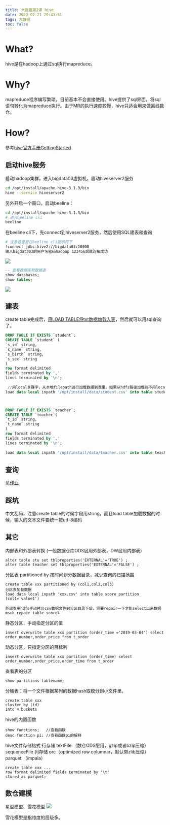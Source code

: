 ```yaml
---
title: 大数据第2课 hive
date: 2023-02-21 20:43:51
tags: 大数据
toc: false
---
```


# What?
hive是在hadoop上通过sql执行mapreduce。

# Why?
mapreduce程序编写繁琐，目前基本不会直接使用。hive提供了sql界面，将sql语句转化为mapreduce执行。由于MR的执行速度较慢，hive只适合用来做离线数仓。

# How?
参考[hive官方手册GettingStarted](https://www.docs4dev.com/docs/zh/apache-hive/3.1.1/reference/GettingStarted.html)

## 启动hive服务
启动hadoop集群，进入bigdata03虚拟机，启动hiveserver2服务
```bash
cd /opt/install/apache-hive-3.1.3/bin
hive --service hiveserver2
```
另外开启一个窗口，启动beeline：
```bash
cd /opt/install/apache-hive-3.1.3/bin
# 进入beeline cli
beeline
```
在beeline cli下，先connect到hiveserver2服务，然后使用SQL建表和查询
```bash
# 注意这里是在beeline cli提示符下
!connect jdbc:hive2://bigdata03:10000 
输入bigdata03的用户名密码hadoop 123456后就连接成功
```
![](https://cdn.jsdelivr.net/gh/tobyforever/uploadpic/upload/20230307143638.png)

```sql
-- 查看数据库和数据表
show databases;
show tables;
```
![](https://cdn.jsdelivr.net/gh/tobyforever/uploadpic/upload/20230307144032.png)

## 建表
create table完成后，[用LOAD TABLE将txt数据加载入表](https://www.docs4dev.com/docs/zh/apache-hive/3.1.1/reference/LanguageManual_DML.html)，然后就可以用sql查询了。


```sql
DROP TABLE IF EXISTS `student`;
CREATE TABLE `student` (
`s_id` string,
`s_name` string,
`s_birth` string,
`s_sex` string
)
row format delimited
fields terminated by ','
lines terminated by '\n';
 
 //用local关键字，从本地filepath进行加载数据到表里。如果从hdfs路径加载则不用local关键字
load data local inpath '/opt/install/data/student.csv' into table student;  



DROP TABLE IF EXISTS `teacher`;
CREATE TABLE `teacher`(
`t_id` string,
`t_name` string
)
row format delimited
fields terminated by ','
lines terminated by '\n';
 
load data local inpath '/opt/install/data/teacher.csv' into table teacher;
```
## 查询
见[作业](https://github.com/tobyforever/geektime-bigdata-homework)

## 踩坑
中文乱码，注意create table的时候字段用string，而且load table加载数据的时候，输入的文本文件要统一按utf-8编码

## 其它

内部表和外部表转换 (一般数据仓库ODS层用外部表，DW层用内部表)
```
alter table stu set tblproperties('EXTERNAL'='TRUE') ;
alter table teacher set tblproperties('EXTERNAL'='FALSE') ;
```

分区表 partitioned by  按时间划分数据目录，减少查询的扫描范围
```
create table xxx partitioned by (col1,col2,col3)
分区表加载数据
load data local inpath 'xxx.csv' into table score partition (col1='value1')    

外部表用hdfs手动拷贝csv数据文件到分区目录下后，需要repair一下才能select出来数据
msck repair table score4
```

静态分区，手动指定分区的值
```
insert overwrite table xxx partition (order_time ='2019-03-04') select order_number,order_price from t_order
```
动态分区，只指定分区的目标列
```
insert overwrite table xxx partition (order_time) select order_number,order_price,order_time from t_order
```

查看表的分区
```
show partitions tablename;
```



分桶表：将一个文件根据某列的数据hash取模分到小文件里。
```
create table xxx
cluster by (id)
into 4 buckets

```

hive的内置函数
```
show functions;   //查看函数
desc function pi; //查看函数pi的解释
```

hive文件存储格式
行存储  textFile （数仓ODS层用，gzip或者bzip压缩） sequenceFile
列存储  orc（optimized row columnar，默认带zlib压缩）  parquet （impala）
```
create table xxx ...
row format delimited fields terminated by '\t'
stored as parquet;
```



## 数仓建模
星型模型、雪花模型
![](https://cdn.jsdelivr.net/gh/tobyforever/uploadpic/upload/20230803161454.png)

雪花模型是指维度的层级多。